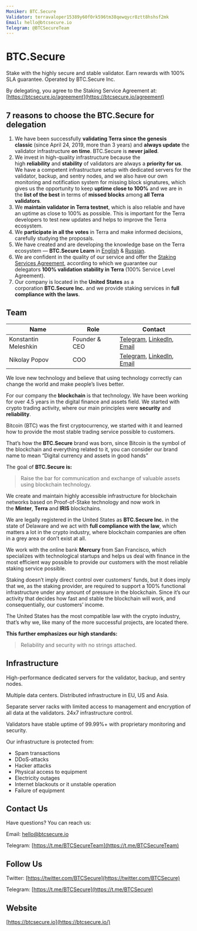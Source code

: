 ```yaml
---
Moniker: BTC.Secure
Validator: terravaloper15389y60f0rk596tm38qewqycr8ztt8hshsf2mk
Email: hello@btcsecure.io
Telegram: @BTCSecureTeam
---
```


# BTC.Secure

Stake with the highly secure and stable validator. Earn rewards with 100% SLA guarantee. Operated by BTC.Secure Inc.

By delegating, you agree to the Staking Service Agreement at: [https://btcsecure.io/agreement](https://btcsecure.io/agreement)

## 7 reasons to choose the BTC.Secure for delegation

1. We have been successfully **validating Terra since the genesis classic** (since April 24, 2019, more than 3 years) and **always update** the validator infrastructure **on time**. BTC.Secure is **never jailed**.
2. We invest in high-quality infrastructure because the high **reliability** and **stability** of validators are always a **priority for us**. We have a competent infrastructure setup with dedicated servers for the validator, backup, and sentry nodes, and we also have our own monitoring and notification system for missing block signatures, which gives us the opportunity to keep **uptime close to 100%** and we are in the **list of the best** in terms of **missed blocks** among **all Terra validators**.
3. We **maintain validator in Terra testnet**, which is also reliable and have an uptime as close to 100% as possible. This is important for the Terra developers to test new updates and helps to improve the Terra ecosystem.
4. We **participate in all the votes** in Terra and make informed decisions, carefully studying the proposals.
5. We have created and are developing the knowledge base on the Terra ecosystem — **BTC.Secure Learn** in [English](https://learn.btcsecure.io/terra) & [Russian](https://learn.btcsecure.io/ru/terra).
6. We are confident in the quality of our service and offer the [Staking Services Agreement](https://btcsecure.io/agreement), according to which we guarantee our delegators **100% validation stability in Terra** (100% Service Level Agreement).
7. Our company is located in the **United States** as a corporation **BTC.Secure Inc.** and we provide staking services in **full compliance with the laws**.

## Team

| Name                 | Role            | Contact         |
| -------------------- | --------------- | --------------- |
| Konstantin Meleshkin | Founder & CEO   | [Telegram](https://t.me/KonstantinB2S), [LinkedIn](https://www.linkedin.com/in/konstantinb2s/), [Email](mailto:konstantin@btcsecure.io) |
| Nikolay Popov        | COO             | [Telegram](https://t.me/asp1n), [LinkedIn](https://www.linkedin.com/in/asp1nn/), [Email](mailto:nikolay@btcsecure.io) |

We love new technology and believe that using technology correctly can change the world and make people’s lives better.

For our company the **blockchain** is that technology. We have been working for over 4.5 years in the digital finance and assets field. We started with crypto trading activity, where our main principles were **security** and **reliability**.

Bitcoin (BTC) was the first cryptocurrency, we started with it and learned how to provide the most stable trading service possible to customers.

That’s how the **BTC.Secure** brand was born, since Bitcoin is the symbol of the blockchain and everything related to it, you can consider our brand name to mean “Digital currency and assets in good hands”

The goal of **BTC.Secure is:**

> Raise the bar for communication and exchange of valuable assets using blockchain technology.

We create and maintain highly accessible infrastructure for blockchain networks based on Proof-of-Stake technology and now work in the **Minter**, **Terra** and **IRIS** blockchains.

We are legally registered in the United States as **BTC.Secure Inc.** in the state of Delaware and we act with **full compliance with the law**, which matters a lot in the crypto industry, where blockchain companies are often in a grey area or don’t exist at all.

We work with the online bank **Mercury** from San Francisco, which specializes with technological startups and helps us deal with finance in the most efficient way possible to provide our customers with the most reliable staking service possible.

Staking doesn’t imply direct control over customers’ funds, but it does imply that we, as the staking provider, are required to support a 100% functional infrastructure under any amount of pressure in the blockchain. Since it’s our activity that decides how fast and stable the blockchain will work, and consequentially, our customers’ income.

The United States has the most compatible law with the crypto industry, that’s why we, like many of the more successful projects, are located there.

**This further emphasizes our high standards:**

> Reliability and security with no strings attached.

## Infrastructure

High-performance dedicated servers for the validator, backup, and sentry nodes.

Multiple data centers. Distributed infrastructure in EU, US and Asia.

Separate server racks with limited access to management and encryption of all data at the validators. 24x7 infrastructure control.

Validators have stable uptime of 99.99%+ with proprietary monitoring and security.

Our infrastructure is protected from:

- Spam transactions
- DDoS-attacks
- Hacker attacks
- Physical access to equipment
- Electricity outages
- Internet blackouts or it unstable operation
- Failure of equipment

## Contact Us

Have questions? You can reach us:

Email: [hello@btcsecure.io](mailto:hello@btcsecure.io)

Telegram: [https://t.me/BTCSecureTeam](https://t.me/BTCSecureTeam)

## Follow Us

Twitter: [https://twitter.com/BTCSecure](https://twitter.com/BTCSecure)

Telegram: [https://t.me/BTCSecure](https://t.me/BTCSecure)

## Website

[https://btcsecure.io](https://btcsecure.io/)
